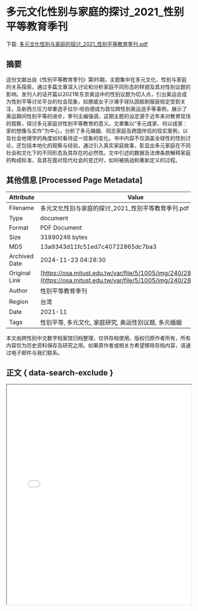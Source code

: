 # 多元文化性别与家庭的探讨_2021_性别平等教育季刊

<!-- tcd_download_link -->
下载: <a href="多元文化性别与家庭的探讨_2021_性别平等教育季刊.pdf" download>多元文化性别与家庭的探讨_2021_性别平等教育季刊.pdf</a>
<!-- tcd_download_link_end -->

## 摘要

<!-- tcd_abstract -->
这份文献出自《性别平等教育季刊》第95期，主题集中在多元文化、性别与家庭的关系探索，通过多篇文章深入讨论和分析家庭不同形态的样貌及其对性别议题的影响。发刊人的话开篇以2021年东京奥运中的性别议题为切入点，引出奥运会成为性别平等讨论平台的社会现象，如挪威女子沙滩手球队因抵制服装规定受到关注，及新西兰压力举重选手拉尔·哈伯德成为首位跨性别奥运选手等事例，展示了奥运期间性别平等的进步。季刊主编强调，这期主题的设定源于近年来对教育现场的观察，探讨多元家庭对性别平等教育的意义。文章集以“多元成家、何以成家：家的想像与实作”为中心，分析了多元婚姻、同志家庭及跨国伴侣的现实案例，以及社会地理学的角度如何看待这一现象的变化。书中内容不仅涵盖全球性的性别讨论，还包括本地化的观察与经验，通过引入真实家庭故事，彰显出多元家庭在不同社会和文化下的不同形态及其存在的必然性。文中引述的数据及法律条款解释家庭的构成标准，及其在面对现代社会的变迁时，如何被挑战和重新定义的过程。

<!-- tcd_abstract_end -->

## 其他信息 [Processed Page Metadata]

| Attribute       | Value                                  |
|-----------------|----------------------------------------|
| Filename        | 多元文化性别与家庭的探讨_2021_性别平等教育季刊.pdf                             |
| Type            | document                                 |
| Format          | PDF Document                               |
| Size            | 31890246 bytes                           |
| MD5             | 13a9343d11fc51ed7c40722865dc7ba3                                  |
| Archived Date   | 2024-11-23 04:28:30                             |
| Original Link   | [https://osa.mitust.edu.tw/var/file/5/1005/img/240/287286667.pdf](https://osa.mitust.edu.tw/var/file/5/1005/img/240/287286667.pdf)                         |
| Author          | 性别平等教育季刊                               |
| Region          | 台湾                               |
| Date            | 2021-11                                 |
| Tags            | 性别平等, 多元文化, 家庭研究, 奥运性别议题, 多元婚姻                                 |

本文由跨性别中文数字档案馆归档整理，仅供存档使用。版权归原作者所有，所有内容仅为历史资料保存及研究之用。如果原作者或相关方希望移除存档内容，请通过电子邮件与我们联系。

## 正文 { data-search-exclude }

<!-- tcd_main_text -->
<iframe src="../多元文化性别与家庭的探讨_2021_性别平等教育季刊.pdf" width="100%" height="600px">
    <p>无法显示PDF，请下载查看。</p>
</iframe>
<!-- tcd_main_text_end -->

